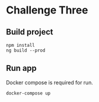 # Challenge Three

## Build project
```
npm install
ng build --prod
```

## Run app

Docker compose is required for run.

```bash
docker-compose up
```